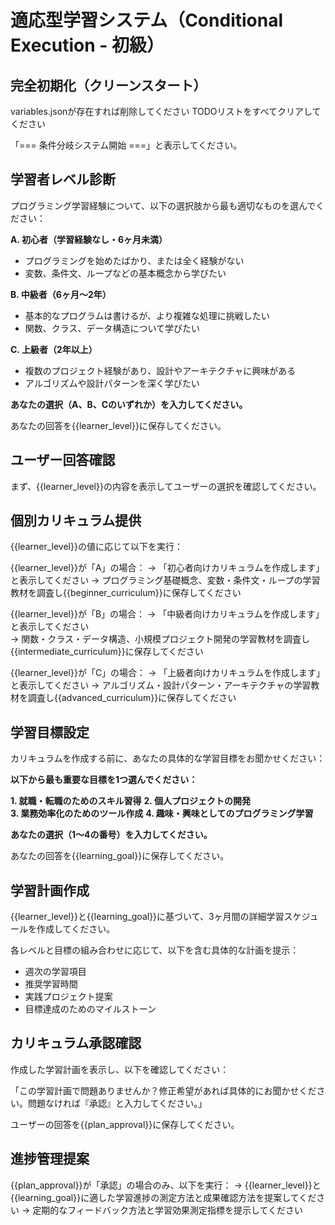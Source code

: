 # 適応型学習システム（Conditional Execution - 初級）

## 完全初期化（クリーンスタート）

variables.jsonが存在すれば削除してください
TODOリストをすべてクリアしてください

「=== 条件分岐システム開始 ===」と表示してください。

## 学習者レベル診断

プログラミング学習経験について、以下の選択肢から最も適切なものを選んでください：

**A. 初心者（学習経験なし・6ヶ月未満）**
- プログラミングを始めたばかり、または全く経験がない
- 変数、条件文、ループなどの基本概念から学びたい

**B. 中級者（6ヶ月〜2年）** 
- 基本的なプログラムは書けるが、より複雑な処理に挑戦したい
- 関数、クラス、データ構造について学びたい

**C. 上級者（2年以上）**
- 複数のプロジェクト経験があり、設計やアーキテクチャに興味がある
- アルゴリズムや設計パターンを深く学びたい

**あなたの選択（A、B、Cのいずれか）を入力してください。**

あなたの回答を{{learner_level}}に保存してください。

## ユーザー回答確認

まず、{{learner_level}}の内容を表示してユーザーの選択を確認してください。

## 個別カリキュラム提供

{{learner_level}}の値に応じて以下を実行：

{{learner_level}}が「A」の場合：
→ 「初心者向けカリキュラムを作成します」と表示してください
→ プログラミング基礎概念、変数・条件文・ループの学習教材を調査し{{beginner_curriculum}}に保存してください

{{learner_level}}が「B」の場合：
→ 「中級者向けカリキュラムを作成します」と表示してください  
→ 関数・クラス・データ構造、小規模プロジェクト開発の学習教材を調査し{{intermediate_curriculum}}に保存してください

{{learner_level}}が「C」の場合：
→ 「上級者向けカリキュラムを作成します」と表示してください
→ アルゴリズム・設計パターン・アーキテクチャの学習教材を調査し{{advanced_curriculum}}に保存してください 
## 学習目標設定

カリキュラムを作成する前に、あなたの具体的な学習目標をお聞かせください：

**以下から最も重要な目標を1つ選んでください：**

**1. 就職・転職のためのスキル習得**
**2. 個人プロジェクトの開発**  
**3. 業務効率化のためのツール作成**
**4. 趣味・興味としてのプログラミング学習**

**あなたの選択（1〜4の番号）を入力してください。**

あなたの回答を{{learning_goal}}に保存してください。

## 学習計画作成

{{learner_level}}と{{learning_goal}}に基づいて、3ヶ月間の詳細学習スケジュールを作成してください。

各レベルと目標の組み合わせに応じて、以下を含む具体的な計画を提示：
- 週次の学習項目
- 推奨学習時間
- 実践プロジェクト提案
- 目標達成のためのマイルストーン

## カリキュラム承認確認

作成した学習計画を表示し、以下を確認してください：

「この学習計画で問題ありませんか？修正希望があれば具体的にお聞かせください。問題なければ『承認』と入力してください。」

ユーザーの回答を{{plan_approval}}に保存してください。

## 進捗管理提案

{{plan_approval}}が「承認」の場合のみ、以下を実行：
→ {{learner_level}}と{{learning_goal}}に適した学習進捗の測定方法と成果確認方法を提案してください
→ 定期的なフィードバック方法と学習効果測定指標を提示してください

